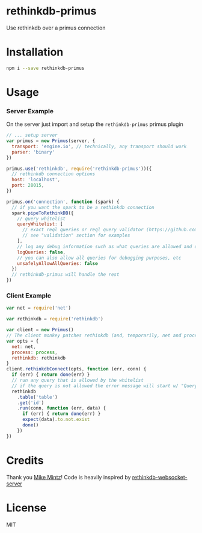 # rethinkdb-primus
Use rethinkdb over a primus connection

# Installation
```bash
npm i --save rethinkdb-primus
```

# Usage

### Server Example
On the server just import and setup the `rethinkdb-primus` primus plugin
```js
// ... setup server
var primus = new Primus(server, {
  transport: 'engine.io', // technically, any transport should work
  parser: 'binary'
})

primus.use('rethinkdb', require('rethinkdb-primus'))({
  // rethinkdb connection options
  host: 'localhost',
  port: 28015,
})

primus.on('connection', function (spark) {
  // if you want the spark to be a rethinkdb connection
  spark.pipeToRethinkDB({
    // query whitelist
    queryWhitelist: [
      // exact reql queries or reql query validator (https://github.com/tjmehta/validate-reql),
      // see "validation" section for examples
    ],
    // log any debug information such as what queries are allowed and denied
    logQueries: false,
    // you can also allow all queries for debugging purposes, etc
    unsafelyAllowAllQueries: false
  })
  // rethinkdb-primus will handle the rest
})
```

### Client Example
```js
var net = require('net')

var rethinkdb = require('rethinkdb')

var client = new Primus()
// The client monkey patches rethinkdb (and, temporarily, net and process)
var opts = {
  net: net,
  process: process,
  rethinkdb: rethinkdb
}
client.rethinkdbConnect(opts, function (err, conn) {
  if (err) { return done(err) }
  // run any query that is allowed by the whitelist
  // if the query is not allowed the error message will start w/ "Query not allowed"
  rethinkdb
    .table('table')
    .get('id')
    .run(conn, function (err, data) {
      if (err) { return done(err) }
      expect(data).to.not.exist
      done()
    })
})
```

# Credits
Thank you [Mike Mintz](https://github.com/mikemintz)! Code is heavily inspired by [rethinkdb-websocket-server](https://github.com/mikemintz/rethinkdb-websocket-server)

# License
MIT
